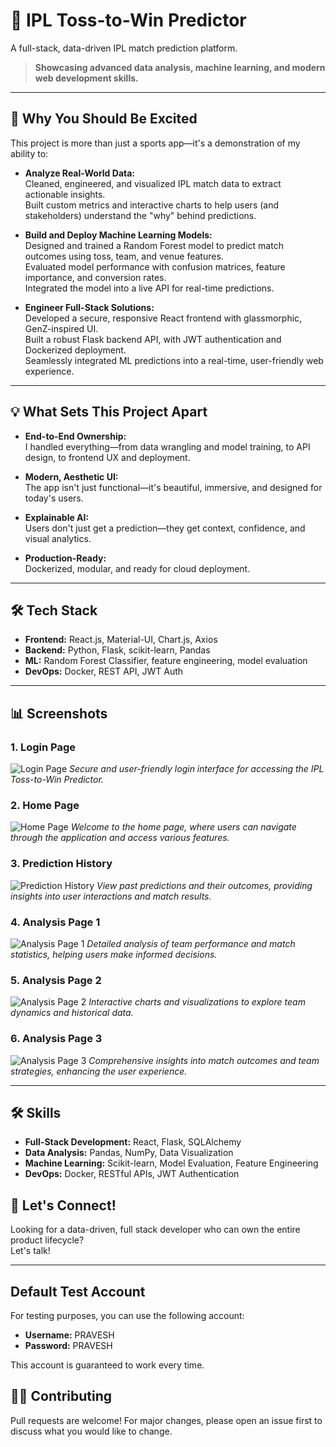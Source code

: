 # 🏏 IPL Toss-to-Win Predictor

A full-stack, data-driven IPL match prediction platform.

> **Showcasing advanced data analysis, machine learning, and modern web development skills.**

---

## 🚀 Why You Should Be Excited

This project is more than just a sports app—it's a demonstration of my ability to:

- **Analyze Real-World Data:**  
  Cleaned, engineered, and visualized IPL match data to extract actionable insights.  
  Built custom metrics and interactive charts to help users (and stakeholders) understand the "why" behind predictions.

- **Build and Deploy Machine Learning Models:**  
  Designed and trained a Random Forest model to predict match outcomes using toss, team, and venue features.  
  Evaluated model performance with confusion matrices, feature importance, and conversion rates.  
  Integrated the model into a live API for real-time predictions.

- **Engineer Full-Stack Solutions:**  
  Developed a secure, responsive React frontend with glassmorphic, GenZ-inspired UI.  
  Built a robust Flask backend API, with JWT authentication and Dockerized deployment.  
  Seamlessly integrated ML predictions into a real-time, user-friendly web experience.

---

## 💡 What Sets This Project Apart

- **End-to-End Ownership:**  
  I handled everything—from data wrangling and model training, to API design, to frontend UX and deployment.

- **Modern, Aesthetic UI:**  
  The app isn't just functional—it's beautiful, immersive, and designed for today's users.

- **Explainable AI:**  
  Users don't just get a prediction—they get context, confidence, and visual analytics.

- **Production-Ready:**  
  Dockerized, modular, and ready for cloud deployment.

---

## 🛠️ Tech Stack

- **Frontend:** React.js, Material-UI, Chart.js, Axios  
- **Backend:** Python, Flask, scikit-learn, Pandas  
- **ML:** Random Forest Classifier, feature engineering, model evaluation  
- **DevOps:** Docker, REST API, JWT Auth

---

## 📊 Screenshots

### 1. Login Page
![Login Page](images/login_page.png)
*Secure and user-friendly login interface for accessing the IPL Toss-to-Win Predictor.*

### 2. Home Page
![Home Page](images/home_page.png)
*Welcome to the home page, where users can navigate through the application and access various features.*

### 3. Prediction History
![Prediction History](images/prediction_history.png)
*View past predictions and their outcomes, providing insights into user interactions and match results.*

### 4. Analysis Page 1
![Analysis Page 1](images/01_analysis_page.png)
*Detailed analysis of team performance and match statistics, helping users make informed decisions.*

### 5. Analysis Page 2
![Analysis Page 2](images/02_analysis_page.png)
*Interactive charts and visualizations to explore team dynamics and historical data.*

### 6. Analysis Page 3
![Analysis Page 3](images/03_analysis_page.png)
*Comprehensive insights into match outcomes and team strategies, enhancing the user experience.*

---
## 🛠️ Skills

- **Full-Stack Development:** React, Flask, SQLAlchemy
- **Data Analysis:** Pandas, NumPy, Data Visualization
- **Machine Learning:** Scikit-learn, Model Evaluation, Feature Engineering
- **DevOps:** Docker, RESTful APIs, JWT Authentication


## 🤝 Let's Connect!

Looking for a data-driven, full stack developer who can own the entire product lifecycle?  
Let's talk!

---
## Default Test Account
For testing purposes, you can use the following account:

- **Username:** PRAVESH  
- **Password:** PRAVESH

This account is guaranteed to work every time.


## 🙋‍♂️ Contributing

Pull requests are welcome! For major changes, please open an issue first to discuss what you would like to change.

